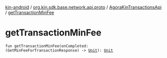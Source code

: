 [kin-android](../../index.md) / [org.kin.sdk.base.network.api.proto](../index.md) / [AgoraKinTransactionsApi](index.md) / [getTransactionMinFee](./get-transaction-min-fee.md)

# getTransactionMinFee

`fun getTransactionMinFee(onCompleted: (GetMinFeeForTransactionResponse) -> `[`Unit`](https://kotlinlang.org/api/latest/jvm/stdlib/kotlin/-unit/index.html)`): `[`Unit`](https://kotlinlang.org/api/latest/jvm/stdlib/kotlin/-unit/index.html)